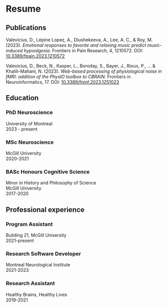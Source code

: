 # Resume

## Publications

Valevicius, D., Lépine Lopez, A., Diushekeeva, A., Lee, A. C., & Roy, M. (2023). *Emotional responses to favorite and relaxing music predict music-induced hypoalgesia.* Frontiers in Pain Research, 4, 1210572. DOI: [10.3389/fpain.2023.1210572](https://www.frontiersin.org/journals/pain-research/articles/10.3389/fpain.2023.1210572/full)

Valevicius, D., Beck, N., Kasper, L., Boroday, S., Bayer, J., Rioux, P., ... & Khalili-Mahani, N. (2023). *Web-based processing of physiological noise in fMRI: addition of the PhysIO toolbox to CBRAIN.* Frontiers in Neuroinformatics, 17. DOI: [10.3389/fninf.2023.1251023](https://www.frontiersin.org/journals/neuroinformatics/articles/10.3389/fninf.2023.1251023/full)

## Education

### PhD Neuroscience
University of Montreal\
2023 - present

### MSc Neuroscience
McGill University\
2020-2021

### BASc Honours Cognitive Science
Minor in History and Philosophy of Science\
McGill University\
2017-2020

## Professional experience

### Program Assistant
Building 21, McGill University\
2021-present

### Research Software Developer
Montreal Neurological Institute\
2021-2023

### Research Assistant
Healthy Brains, Healthy Lives\
2019-2021
